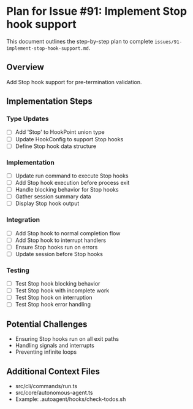 # Plan for Issue #91: Implement Stop hook support

This document outlines the step-by-step plan to complete `issues/91-implement-stop-hook-support.md`.

## Overview
Add Stop hook support for pre-termination validation.

## Implementation Steps

### Type Updates
- [ ] Add 'Stop' to HookPoint union type
- [ ] Update HookConfig to support Stop hooks
- [ ] Define Stop hook data structure

### Implementation
- [ ] Update run command to execute Stop hooks
- [ ] Add Stop hook execution before process exit
- [ ] Handle blocking behavior for Stop hooks
- [ ] Gather session summary data
- [ ] Display Stop hook output

### Integration
- [ ] Add Stop hook to normal completion flow
- [ ] Add Stop hook to interrupt handlers
- [ ] Ensure Stop hooks run on errors
- [ ] Update session before Stop hooks

### Testing
- [ ] Test Stop hook blocking behavior
- [ ] Test Stop hook with incomplete work
- [ ] Test Stop hook on interruption
- [ ] Test Stop hook error handling

## Potential Challenges
- Ensuring Stop hooks run on all exit paths
- Handling signals and interrupts
- Preventing infinite loops

## Additional Context Files
- src/cli/commands/run.ts
- src/core/autonomous-agent.ts
- Example: .autoagent/hooks/check-todos.sh